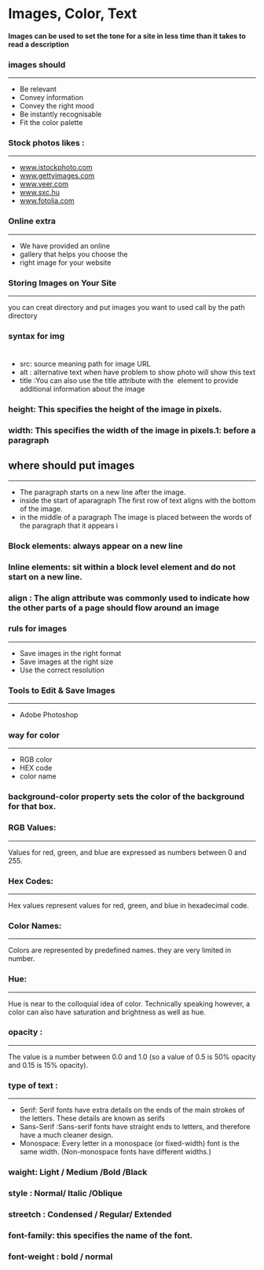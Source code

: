 # Images, Color, Text
#### Images can be used to set the tone for a site in less time than it takes to read a description
### images should
-----------------
 - Be relevant
 - Convey information
 - Convey the right mood
 - Be instantly recognisable
 - Fit the color palette
 ### Stock photos likes :
 -----------------
- www.istockphoto.com
- www.gettyimages.com
- www.veer.com
- www.sxc.hu
- www.fotolia.com
### Online extra
------------------
- We have provided an online
- gallery that helps you choose the
- right image for your website
### Storing Images on Your Site
------------
you can creat directory and put images you want to used call by the path directory 
### syntax for img 
#### <img src="" alt="">
- src: source meaning path for image URL
- alt : alternative text when have problem to show photo will show this text
- title :You can also use the title attribute with the <img> element to provide additional information about the image 
### height: This specifies the height of the image in pixels.
### width: This specifies the width of the image in pixels.1: before a paragraph

## where should put images
---------
- The paragraph starts on a new line after the image.
-  inside the start of aparagraph The first row of text aligns with the bottom of the image.
- in the middle of a paragraph The image is placed between the words of the paragraph that it
appears i
### Block elements: always appear on a new line
### Inline elements: sit within a block level element and do not start on a new line.
### align : The align attribute was commonly used to indicate how the other parts of a page should flow around an image
### ruls for images
-----------
- Save images in the right format
- Save images at the right size
- Use the correct resolution
### Tools to Edit & Save Images
-----------
- Adobe Photoshop
### way for color 
---------
- RGB color
- HEX code
- color name
### background-color property sets the color of the background for that box.
### RGB Values:
--------------
Values for red, green, and blue are expressed as numbers between 0 and 255.
###  Hex Codes:
----------
Hex values represent values for red, green, and blue in hexadecimal code.
### Color Names:
------------
Colors are represented by predefined names. they are very limited in number.
### Hue:
-------------
Hue is near to the colloquial idea of color. Technically speaking however, a color can also have saturation and brightness as well as hue.
### opacity :
-----------
 The value is a number between 0.0 and 1.0 (so a value of 0.5 is 50% opacity and 0.15 is 15%
opacity).
### type of text :
---------
- Serif: Serif fonts have extra details on the ends of the main strokes of the letters. These details are
known as serifs
- Sans-Serif :Sans-serif fonts have straight ends to letters, and therefore have a much cleaner design.
- Monospace: Every letter in a monospace (or fixed-width) font is the same width. (Non-monospace fonts
have different widths.)
### waight: Light / Medium /Bold /Black
### style : Normal/ Italic /Oblique
### streetch : Condensed / Regular/ Extended
### font-family: this specifies the name of the font. 
### font-weight : bold / normal





